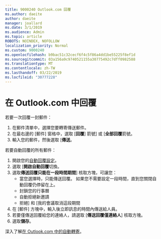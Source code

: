 ```yaml
---
title: 9000240 Outlook.com 回覆
ms.author: daeite
author: daeite
manager: joallard
ms.date: 3/1/2019
ms.audience: Admin
ms.topic: article
ROBOTS: NOINDEX, NOFOLLOW
localization_priority: Normal
ms.custom: 9000240
ms.openlocfilehash: b9bac51c32cecf6f4c5f86a4dd1be55225f8ef1d
ms.sourcegitcommit: 03a156a9c9740521155a30775492c7dff0982588
ms.translationtype: MT
ms.contentlocale: zh-TW
ms.lasthandoff: 03/22/2019
ms.locfileid: "30777228"
---
```

# <a name="replying-in-outlookcom"></a>在 Outlook.com 中回覆

若要一次回覆一封郵件：

1. 在郵件清單中，選擇您要轉寄傳送郵件。
2. 在最右邊的 [郵件] 窗格中，選取 [**回覆**] 箭號] 或 [**全部回覆**箭號。
3. 輸入您的郵件，然後選取 [**傳送**。

若要自動回覆的所有郵件：

1. 開啟您的[自動回覆設定](https://outlook.live.com/mail/options/mail/automaticReplies/automaticRepliesOption)。
2. 選取 [**開啟自動回覆**切換。
3. 選取**傳送回覆只能在一段時間期間**] 核取方塊，可讓您：
    - 當您選擇時，只能傳送回覆。 如果您不需要設定一段時間，直到您關閉自動回覆仍停留在上。
    - 封鎖您的行事曆
    - 自動拒絕新邀請
    - 拒絕] 和 [我的會議取消這段期間
4. 在 [郵件] 方塊中，輸入後立即訊息的時間內傳送給人員。
5. 若要僅傳送回覆給您的連絡人，請選取 [**傳送回覆僅連絡人**] 核取方塊。
6. 選取**儲存**。

深入了解[在 Outlook.com 中的自動轉寄](https://support.office.com/article/14614626-9855-48dc-a986-dec81d07b1a0)。